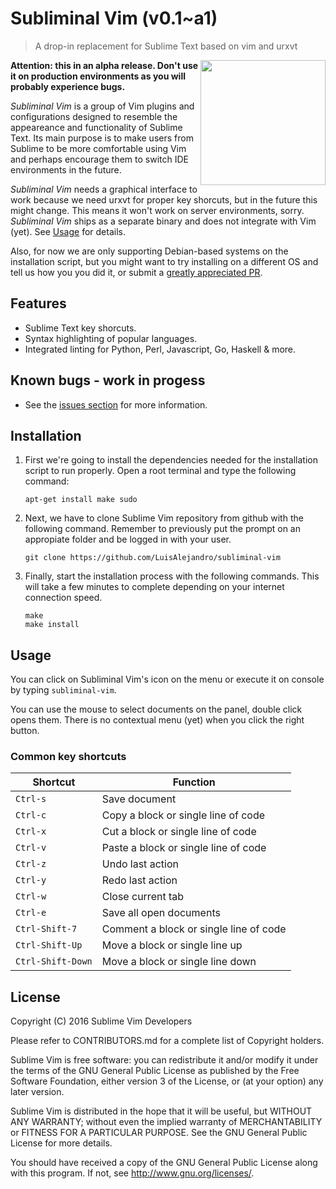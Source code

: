# Subliminal Vim (v0.1~a1)

> A drop-in replacement for Sublime Text based on vim and urxvt

<img align="right" height="200" src="https://cloud.githubusercontent.com/assets/324683/14374725/0a483732-fd23-11e5-9b56-b0e280b20760.png">

**Attention: this in an alpha release. Don't use it on production environments as
you will probably experience bugs.**

*Subliminal Vim* is a group of Vim plugins and configurations designed to resemble
the appeareance and functionality of Sublime Text. Its main purpose is to make
users from Sublime to be more comfortable using Vim and perhaps encourage them
to switch IDE environments in the future.

*Subliminal Vim* needs a graphical interface to work because we need urxvt for
proper key shorcuts, but in the future this might change. This means it won't
work on server environments, sorry. *Subliminal Vim* ships as a separate binary
and does not integrate with Vim (yet). See [Usage](#usage) for details.

Also, for now we are only supporting Debian-based systems on the installation
script, but you might want to try installing on a different OS and tell us how
you you did it, or submit a
[greatly appreciated PR](https://github.com/LuisAlejandro/subliminal-vim/pulls).


## Features

* Sublime Text key shorcuts.
* Syntax highlighting of popular languages.
* Integrated linting for Python, Perl, Javascript, Go, Haskell & more.


## Known bugs - work in progess

* See the [issues section](https://github.com/LuisAlejandro/subliminal-vim/issues)
for more information.


## Installation

1. First we're going to install the dependencies needed for the installation
script to run properly. Open a root terminal and type the following command:

    ```
    apt-get install make sudo
    ```

2. Next, we have to clone Sublime Vim repository from github with the following
command. Remember to previously put the prompt on an appropiate folder and be
logged in with your user.

    ```
    git clone https://github.com/LuisAlejandro/subliminal-vim

    ```

3. Finally, start the installation process with the following commands. This
will take a few minutes to complete depending on your internet connection speed.

    ```
    make
    make install
    ```


## Usage

You can click on Subliminal Vim's icon on the menu or execute it on console by
typing `subliminal-vim`.

You can use the mouse to select documents on the panel, double click opens them.
There is no contextual menu (yet) when you click the right button.

### Common key shortcuts

| Shortcut | Function |
| --- | --- |
| `Ctrl-s` | Save document |
| `Ctrl-c` | Copy a block or single line of code |
| `Ctrl-x` | Cut a block or single line of code |
| `Ctrl-v` | Paste a block or single line of code |
| `Ctrl-z` | Undo last action |
| `Ctrl-y` | Redo last action |
| `Ctrl-w` | Close current tab |
| `Ctrl-e` | Save all open documents |
| `Ctrl-Shift-7` | Comment a block or single line of code |
| `Ctrl-Shift-Up` | Move a block or single line up |
| `Ctrl-Shift-Down` | Move a block or single line down |


## License

Copyright (C) 2016 Sublime Vim Developers

Please refer to CONTRIBUTORS.md for a complete list of Copyright holders.

Sublime Vim is free software: you can redistribute it and/or modify it under the
terms of the GNU General Public License as published by the Free Software
Foundation, either version 3 of the License, or (at your option) any later
version.

Sublime Vim is distributed in the hope that it will be useful, but WITHOUT ANY
WARRANTY; without even the implied warranty of MERCHANTABILITY or FITNESS FOR A PARTICULAR PURPOSE.  See the GNU General Public License for more details.

You should have received a copy of the GNU General Public License along with
this program. If not, see http://www.gnu.org/licenses/.
